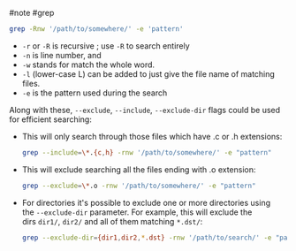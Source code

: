 #note #grep
```bash
grep -Rnw '/path/to/somewhere/' -e 'pattern'
```

- `-r` or `-R` is recursive ; use `-R` to search entirely
- `-n` is line number, and
- `-w` stands for match the whole word.
- `-l` (lower-case L) can be added to just give the file name of matching files.
- `-e` is the pattern used during the search

Along with these, `--exclude`, `--include`, `--exclude-dir` flags could be used for efficient searching:

- This will only search through those files which have .c or .h extensions:
    
    ```bash
    grep --include=\*.{c,h} -rnw '/path/to/somewhere/' -e "pattern"
    ```
    
- This will exclude searching all the files ending with .o extension:
    
    ```bash
    grep --exclude=\*.o -rnw '/path/to/somewhere/' -e "pattern"
    ```
    
- For directories it's possible to exclude one or more directories using the `--exclude-dir` parameter. For example, this will exclude the dirs `dir1/`, `dir2/` and all of them matching `*.dst/`:
    
    ```bash
    grep --exclude-dir={dir1,dir2,*.dst} -rnw '/path/to/search/' -e "pattern"
    ```